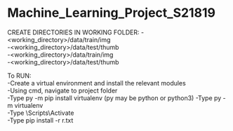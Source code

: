 # Machine_Learning_Project_S21819

CREATE DIRECTORIES IN WORKING FOLDER:
-<working_directory>/data/train/img  
-<working_directory>/data/test/thumb  
-<working_directory>/data/train/img  
-<working_directory>/data/test/thumb  

To RUN:  
-Create a virtual environment and install the relevant modules  
-Using cmd, navigate to project folder  
-Type py -m pip install virtualenv (py may be python or python3)
-Type py -m virtualenv <env name here>  
-Type <env name here>\Scripts\Activate  
-Type pip install -r r.txt  
